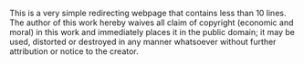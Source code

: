 This is a very simple redirecting webpage that contains less than 10 lines. The author of this work hereby waives all claim of copyright (economic and moral) in this work and immediately places it in the public domain; it may be used, distorted or destroyed in any manner whatsoever without further attribution or notice to the creator.
